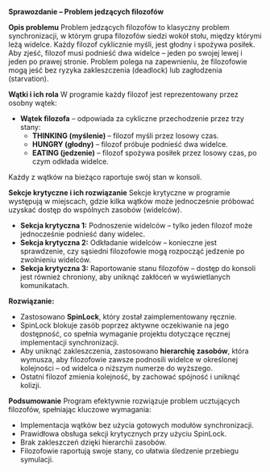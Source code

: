 **Sprawozdanie – Problem jedzących filozofów**

**Opis problemu**
Problem jedzących filozofów to klasyczny problem synchronizacji, w którym grupa filozofów siedzi wokół stołu, między którymi leżą widelce.
Każdy filozof cyklicznie myśli, jest głodny i spożywa posiłek. Aby zjeść, filozof musi podnieść dwa widelce – jeden po swojej lewej i jeden po prawej stronie.
Problem polega na zapewnieniu, że filozofowie mogą jeść bez ryzyka zakleszczenia (deadlock) lub zagłodzenia (starvation).

**Wątki i ich rola**
W programie każdy filozof jest reprezentowany przez osobny wątek:

- **Wątek filozofa** – odpowiada za cykliczne przechodzenie przez trzy stany:
  - **THINKING (myślenie)** – filozof myśli przez losowy czas.
  - **HUNGRY (głodny)** – filozof próbuje podnieść dwa widelce.
  - **EATING (jedzenie)** – filozof spożywa posiłek przez losowy czas, po czym odkłada widelce.

Każdy z wątków na bieżąco raportuje swój stan w konsoli.

**Sekcje krytyczne i ich rozwiązanie**
Sekcje krytyczne w programie występują w miejscach, gdzie kilka wątków może jednocześnie próbować uzyskać dostęp do wspólnych zasobów (widelców).

- **Sekcja krytyczna 1:** Podnoszenie widelców – tylko jeden filozof może jednocześnie podnieść dany widelec.  
- **Sekcja krytyczna 2:** Odkładanie widelców – konieczne jest sprawdzenie, czy sąsiedni filozofowie mogą rozpocząć jedzenie po zwolnieniu widelców.  
- **Sekcja krytyczna 3:** Raportowanie stanu filozofów – dostęp do konsoli jest również chroniony, aby uniknąć zakłóceń w wyświetlanych komunikatach.

**Rozwiązanie:**  
- Zastosowano **SpinLock**, który został zaimplementowany ręcznie.
- SpinLock blokuje zasób poprzez aktywne oczekiwanie na jego dostępność, co spełnia wymaganie projektu dotyczące ręcznej implementacji synchronizacji.  
- Aby uniknąć zakleszczenia, zastosowano **hierarchię zasobów**, która wymusza, aby filozofowie zawsze podnosili widelce w określonej kolejności – od widelca o niższym numerze do wyższego.
- Ostatni filozof zmienia kolejność, by zachować spójność i uniknąć kolizji.

**Podsumowanie**
Program efektywnie rozwiązuje problem ucztujących filozofów, spełniając kluczowe wymagania:
- Implementacja wątków bez użycia gotowych modułów synchronizacji.
- Prawidłowa obsługa sekcji krytycznych przy użyciu SpinLock.
- Brak zakleszczeń dzięki hierarchii zasobów.
- Filozofowie raportują swoje stany, co ułatwia śledzenie przebiegu symulacji.
